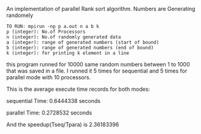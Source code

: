 An implementation of parallel Rank sort algorithm. Numbers are Generating randomely
    
    TO RUN:	mpirun -np p a.out n a b k
    p (integer): No.of Processors
    n (integer): No.of randomly generated data
    a (integer): range of generated numbers (start of bound)
    b (integer): range of generated numbers (end of bound)
    k (integer): for printing k element in a line




this program runned for 10000 same random numbers between 1 to 1000 that was saved in a file. I runned it 5 times for sequential and 5 times for parallel mode with 10 processors.

This is the average execute time records for both modes:

sequential Time:  0.6444338 seconds

parallel Time:  0.2728532 seconds

And the speedup(Tseq/Tpara) is 2.36183396

   
